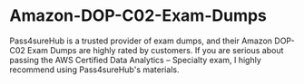 # Amazon-DOP-C02-Exam-Dumps
Pass4sureHub is a trusted provider of exam dumps, and their Amazon DOP-C02 Exam Dumps are highly rated by customers. If you are serious about passing the AWS Certified Data Analytics – Specialty exam, I highly recommend using Pass4sureHub's materials.
